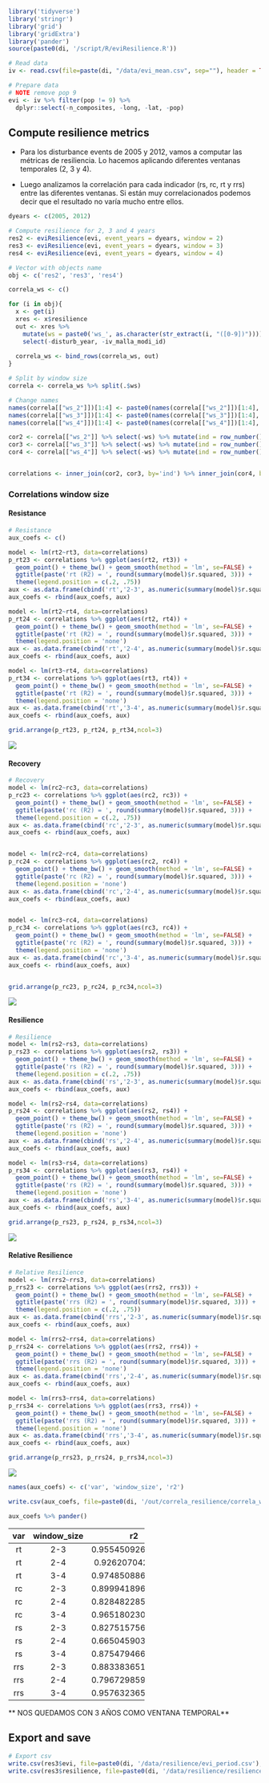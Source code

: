``` r
library('tidyverse')
library('stringr')
library('grid')
library('gridExtra')
library('pander')
source(paste0(di, '/script/R/eviResilience.R'))
```

``` r
# Read data
iv <- read.csv(file=paste(di, "/data/evi_mean.csv", sep=""), header = TRUE, sep = ',')

# Prepare data
# NOTE remove pop 9 
evi <- iv %>% filter(pop != 9) %>% 
  dplyr::select(-n_composites, -long, -lat, -pop)
```

Compute resilience metrics
--------------------------

-   Para los disturbance events de 2005 y 2012, vamos a computar las métricas de resiliencia. Lo hacemos aplicando diferentes ventanas temporales (2, 3 y 4).

-   Luego analizamos la correlación para cada indicador (rs, rc, rt y rrs) entre las diferentes ventanas. Si están muy correlacionados podemos decir que el resultado no varía mucho entre ellos.

``` r
dyears <- c(2005, 2012)

# Compute resilience for 2, 3 and 4 years 
res2 <- eviResilience(evi, event_years = dyears, window = 2)
res3 <- eviResilience(evi, event_years = dyears, window = 3)
res4 <- eviResilience(evi, event_years = dyears, window = 4)
```

``` r
# Vector with objects name
obj <- c('res2', 'res3', 'res4')

correla_ws <- c()

for (i in obj){ 
  x <- get(i)
  xres <- x$resilience
  out <- xres %>% 
    mutate(ws = paste0('ws_', as.character(str_extract(i, "([0-9])")))) %>% 
    select(-disturb_year, -iv_malla_modi_id)
  
  correla_ws <- bind_rows(correla_ws, out)
}

# Split by window size 
correla <- correla_ws %>% split(.$ws) 

# Change names 
names(correla[["ws_2"]])[1:4] <- paste0(names(correla[["ws_2"]])[1:4], '2')
names(correla[["ws_3"]])[1:4] <- paste0(names(correla[["ws_3"]])[1:4], '3')
names(correla[["ws_4"]])[1:4] <- paste0(names(correla[["ws_4"]])[1:4], '4')

cor2 <- correla[["ws_2"]] %>% select(-ws) %>% mutate(ind = row_number())
cor3 <- correla[["ws_3"]] %>% select(-ws) %>% mutate(ind = row_number())
cor4 <- correla[["ws_4"]] %>% select(-ws) %>% mutate(ind = row_number())


correlations <- inner_join(cor2, cor3, by='ind') %>% inner_join(cor4, by='ind')
```

### Correlations window size

#### Resistance

``` r
# Resistance
aux_coefs <- c()

model <- lm(rt2~rt3, data=correlations)
p_rt23 <- correlations %>% ggplot(aes(rt2, rt3)) + 
  geom_point() + theme_bw() + geom_smooth(method = 'lm', se=FALSE) + 
  ggtitle(paste('rt (R2) = ', round(summary(model)$r.squared, 3))) + 
  theme(legend.position = c(.2, .75))
aux <- as.data.frame(cbind('rt','2-3', as.numeric(summary(model)$r.squared)))
aux_coefs <- rbind(aux_coefs, aux)

model <- lm(rt2~rt4, data=correlations)
p_rt24 <- correlations %>% ggplot(aes(rt2, rt4)) + 
  geom_point() + theme_bw() + geom_smooth(method = 'lm', se=FALSE) + 
  ggtitle(paste('rt (R2) = ', round(summary(model)$r.squared, 3))) +
  theme(legend.position = 'none')
aux <- as.data.frame(cbind('rt','2-4', as.numeric(summary(model)$r.squared)))
aux_coefs <- rbind(aux_coefs, aux)

model <- lm(rt3~rt4, data=correlations)
p_rt34 <- correlations %>% ggplot(aes(rt3, rt4)) + 
  geom_point() + theme_bw() + geom_smooth(method = 'lm', se=FALSE) + 
  ggtitle(paste('rt (R2) = ', round(summary(model)$r.squared, 3))) +
  theme(legend.position = 'none')
aux <- as.data.frame(cbind('rt','3-4', as.numeric(summary(model)$r.squared)))
aux_coefs <- rbind(aux_coefs, aux)

grid.arrange(p_rt23, p_rt24, p_rt34,ncol=3) 
```

<img src="compute_resilience_files/figure-markdown_github/unnamed-chunk-5-1.png" style="display: block; margin: auto;" />

#### Recovery

``` r
# Recovery 
model <- lm(rc2~rc3, data=correlations)
p_rc23 <- correlations %>% ggplot(aes(rc2, rc3)) + 
  geom_point() + theme_bw() + geom_smooth(method = 'lm', se=FALSE) + 
  ggtitle(paste('rc (R2) = ', round(summary(model)$r.squared, 3))) + 
  theme(legend.position = c(.2, .75))
aux <- as.data.frame(cbind('rc','2-3', as.numeric(summary(model)$r.squared)))
aux_coefs <- rbind(aux_coefs, aux)


model <- lm(rc2~rc4, data=correlations)
p_rc24 <- correlations %>% ggplot(aes(rc2, rc4)) + 
  geom_point() + theme_bw() + geom_smooth(method = 'lm', se=FALSE) + 
  ggtitle(paste('rc (R2) = ', round(summary(model)$r.squared, 3))) +
  theme(legend.position = 'none')
aux <- as.data.frame(cbind('rc','2-4', as.numeric(summary(model)$r.squared)))
aux_coefs <- rbind(aux_coefs, aux)


model <- lm(rc3~rc4, data=correlations)
p_rc34 <- correlations %>% ggplot(aes(rc3, rc4)) + 
  geom_point() + theme_bw() + geom_smooth(method = 'lm', se=FALSE) + 
  ggtitle(paste('rc (R2) = ', round(summary(model)$r.squared, 3))) +
  theme(legend.position = 'none')
aux <- as.data.frame(cbind('rc','3-4', as.numeric(summary(model)$r.squared)))
aux_coefs <- rbind(aux_coefs, aux)


grid.arrange(p_rc23, p_rc24, p_rc34,ncol=3) 
```

<img src="compute_resilience_files/figure-markdown_github/unnamed-chunk-6-1.png" style="display: block; margin: auto;" />

#### Resilience

``` r
# Resilience
model <- lm(rs2~rs3, data=correlations)
p_rs23 <- correlations %>% ggplot(aes(rs2, rs3)) + 
  geom_point() + theme_bw() + geom_smooth(method = 'lm', se=FALSE) + 
  ggtitle(paste('rs (R2) = ', round(summary(model)$r.squared, 3))) + 
  theme(legend.position = c(.2, .75))
aux <- as.data.frame(cbind('rs','2-3', as.numeric(summary(model)$r.squared)))
aux_coefs <- rbind(aux_coefs, aux)

model <- lm(rs2~rs4, data=correlations)
p_rs24 <- correlations %>% ggplot(aes(rs2, rs4)) + 
  geom_point() + theme_bw() + geom_smooth(method = 'lm', se=FALSE) + 
  ggtitle(paste('rs (R2) = ', round(summary(model)$r.squared, 3))) +
  theme(legend.position = 'none')
aux <- as.data.frame(cbind('rs','2-4', as.numeric(summary(model)$r.squared)))
aux_coefs <- rbind(aux_coefs, aux)

model <- lm(rs3~rs4, data=correlations)
p_rs34 <- correlations %>% ggplot(aes(rs3, rs4)) + 
  geom_point() + theme_bw() + geom_smooth(method = 'lm', se=FALSE) + 
  ggtitle(paste('rs (R2) = ', round(summary(model)$r.squared, 3))) +
  theme(legend.position = 'none')
aux <- as.data.frame(cbind('rs','3-4', as.numeric(summary(model)$r.squared)))
aux_coefs <- rbind(aux_coefs, aux)

grid.arrange(p_rs23, p_rs24, p_rs34,ncol=3) 
```

<img src="compute_resilience_files/figure-markdown_github/unnamed-chunk-7-1.png" style="display: block; margin: auto;" />

#### Relative Resilience

``` r
# Relative Resilience
model <- lm(rrs2~rrs3, data=correlations)
p_rrs23 <- correlations %>% ggplot(aes(rrs2, rrs3)) + 
  geom_point() + theme_bw() + geom_smooth(method = 'lm', se=FALSE) + 
  ggtitle(paste('rrs (R2) = ', round(summary(model)$r.squared, 3))) + 
  theme(legend.position = c(.2, .75))
aux <- as.data.frame(cbind('rrs','2-3', as.numeric(summary(model)$r.squared)))
aux_coefs <- rbind(aux_coefs, aux)

model <- lm(rrs2~rrs4, data=correlations)
p_rrs24 <- correlations %>% ggplot(aes(rrs2, rrs4)) + 
  geom_point() + theme_bw() + geom_smooth(method = 'lm', se=FALSE) + 
  ggtitle(paste('rrs (R2) = ', round(summary(model)$r.squared, 3))) +
  theme(legend.position = 'none')
aux <- as.data.frame(cbind('rrs','2-4', as.numeric(summary(model)$r.squared)))
aux_coefs <- rbind(aux_coefs, aux)

model <- lm(rrs3~rrs4, data=correlations)
p_rrs34 <- correlations %>% ggplot(aes(rrs3, rrs4)) + 
  geom_point() + theme_bw() + geom_smooth(method = 'lm', se=FALSE) + 
  ggtitle(paste('rrs (R2) = ', round(summary(model)$r.squared, 3))) +
  theme(legend.position = 'none')
aux <- as.data.frame(cbind('rrs','3-4', as.numeric(summary(model)$r.squared)))
aux_coefs <- rbind(aux_coefs, aux)

grid.arrange(p_rrs23, p_rrs24, p_rrs34,ncol=3) 
```

<img src="compute_resilience_files/figure-markdown_github/unnamed-chunk-8-1.png" style="display: block; margin: auto;" />

``` r
names(aux_coefs) <- c('var', 'window_size', 'r2')

write.csv(aux_coefs, file=paste0(di, '/out/correla_resilience/correla_window_size.csv'), row.names = F)
```

``` r
aux_coefs %>% pander()
```

<table style="width:54%;">
<colgroup>
<col width="8%" />
<col width="19%" />
<col width="26%" />
</colgroup>
<thead>
<tr class="header">
<th align="center">var</th>
<th align="center">window_size</th>
<th align="center">r2</th>
</tr>
</thead>
<tbody>
<tr class="odd">
<td align="center">rt</td>
<td align="center">2-3</td>
<td align="center">0.955450926921608</td>
</tr>
<tr class="even">
<td align="center">rt</td>
<td align="center">2-4</td>
<td align="center">0.92620704211355</td>
</tr>
<tr class="odd">
<td align="center">rt</td>
<td align="center">3-4</td>
<td align="center">0.974850886801899</td>
</tr>
<tr class="even">
<td align="center">rc</td>
<td align="center">2-3</td>
<td align="center">0.899941896683591</td>
</tr>
<tr class="odd">
<td align="center">rc</td>
<td align="center">2-4</td>
<td align="center">0.828482285426833</td>
</tr>
<tr class="even">
<td align="center">rc</td>
<td align="center">3-4</td>
<td align="center">0.965180230447147</td>
</tr>
<tr class="odd">
<td align="center">rs</td>
<td align="center">2-3</td>
<td align="center">0.827515756641927</td>
</tr>
<tr class="even">
<td align="center">rs</td>
<td align="center">2-4</td>
<td align="center">0.665045903961248</td>
</tr>
<tr class="odd">
<td align="center">rs</td>
<td align="center">3-4</td>
<td align="center">0.875479466269448</td>
</tr>
<tr class="even">
<td align="center">rrs</td>
<td align="center">2-3</td>
<td align="center">0.883383651631435</td>
</tr>
<tr class="odd">
<td align="center">rrs</td>
<td align="center">2-4</td>
<td align="center">0.796729859540512</td>
</tr>
<tr class="even">
<td align="center">rrs</td>
<td align="center">3-4</td>
<td align="center">0.957632365854058</td>
</tr>
</tbody>
</table>

\*\* NOS QUEDAMOS CON 3 AÑOS COMO VENTANA TEMPORAL\*\*

Export and save
---------------

``` r
# Export csv 
write.csv(res3$evi, file=paste0(di, '/data/resilience/evi_period.csv'), row.names = FALSE)
write.csv(res3$resilience, file=paste0(di, '/data/resilience/resiliences.csv'), row.names = FALSE)
```
